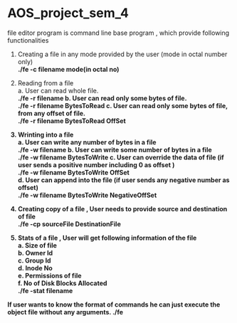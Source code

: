 # AOS_project_sem_4
file editor program is command line base program , which provide following functionalities     	
1. Creating a file in any mode provided by the user (mode in octal number only)     
        <b>./fe -c filename mode(in octal no)</b>

2. Reading from a file      		
    a. User can read whole file.     		
        <b>./fe -r filename
    b. User can read only some bytes of file.     		
        <b>./fe -r filename BytesToRead
    c. User can read only some bytes of file, from any offset of file.  
        <b>./fe -r filename BytesToRead OffSet
   	
3. Wrinting into a file     		
    a. User can write any number of bytes in a file     		
            <b>./fe -w filename
    b. User can write some number of bytes in a file     		
            <b>./fe -w filename BytesToWrite
    c. User can override the data of file (if user sends a positive number including 0 as offset )    
            <b>./fe -w filename BytesToWrite OffSet 		
    d. User can append into the file (if user sends any negative number as offset)     	
            <b>./fe -w filename BytesToWrite NegativeOffSet
                
4. Creating copy of a file , User needs to provide source and destination of file     
            <b>./fe -cp sourceFile DestinationFile

5. Stats of a file , User will get following information of the file     		
    a. Size of file     		
    b. Owner Id     		
    c. Group Id     		
    d. Inode No     		
    e. Permissions of file     		
    f. No of Disk Blocks Allocated   
            <b>./fe -stat filename  	
   
If user wants to know the format of commands he can just execute the object file without any arguments.
            <b>./fe
